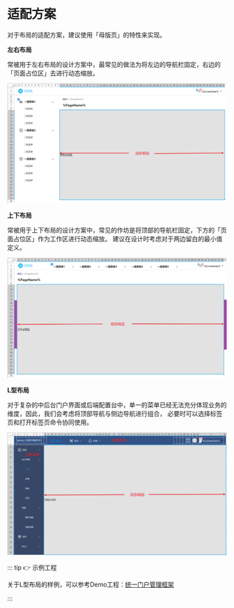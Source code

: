 # 适配方案

对于布局的适配方案，建议使用「母版页」的特性来实现。

**左右布局**

常被用于左右布局的设计方案中，最常见的做法为将左边的导航栏固定，右边的「页面占位区」去进行动态缩放。

![左右布局示例](../../images/design-layout-adpat-horizontal.png "左右布局示例")

**上下布局**

常被用于上下布局的设计方案中，常见的作坊是将顶部的导航栏固定，下方的「页面占位区」作为工作区进行动态缩放。
建议在设计时考虑对于两边留白的最小值定义。

![上下布局示例](../../images/design-layout-adpat-vertical.png "上下布局示例")


**L型布局**

对于复杂的中后台门户界面或后端配置台中，单一的菜单已经无法充分体现业务的维度，因此，我们会考虑将顶部导航与侧边导航进行组合，
必要时可以选择标签页和打开标签页命令协同使用。

![L型布局示例](../../images/design-layout-adpat-L.png "L型布局示例")

::: tip 👉 示例工程

关于L型布局的样例，可以参考Demo工程：[统一门户管理框架](https://marketplace.grapecity.com.cn/ApplicationDetails?productID=SP2212230001&productDetailID=D2301130010&tabName=Tabs_detail)

:::